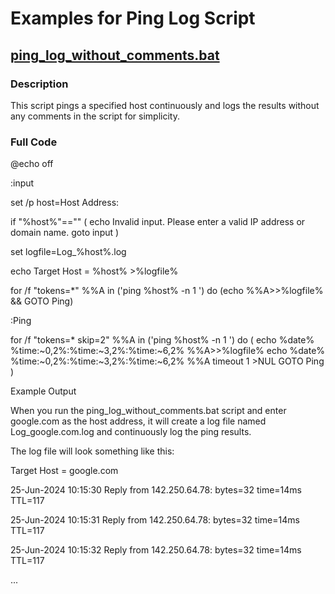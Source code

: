 # Examples for Ping Log Script

## [ping_log_without_comments.bat](/ping_log_without_comments.bat)

### Description
This script pings a specified host continuously and logs the results without any comments in the script for simplicity.

### Full Code

@echo off

:input

set /p host=Host Address: 

if "%host%"=="" (
    echo Invalid input. Please enter a valid IP address or domain name.
    goto input
)

set logfile=Log_%host%.log

echo Target Host = %host% >%logfile%

for /f "tokens=*" %%A in ('ping %host% -n 1 ') do (echo %%A>>%logfile% && GOTO Ping)

:Ping

for /f "tokens=* skip=2" %%A in ('ping %host% -n 1 ') do (
    echo %date% %time:~0,2%:%time:~3,2%:%time:~6,2% %%A>>%logfile%
    echo %date% %time:~0,2%:%time:~3,2%:%time:~6,2% %%A
    timeout 1 >NUL 
    GOTO Ping
)


Example Output

When you run the ping_log_without_comments.bat script and enter google.com as the host address, it will create a log file named Log_google.com.log and continuously log the ping results.

The log file will look something like this:

Target Host = google.com

25-Jun-2024 10:15:30 Reply from 142.250.64.78: bytes=32 time=14ms TTL=117

25-Jun-2024 10:15:31 Reply from 142.250.64.78: bytes=32 time=14ms TTL=117

25-Jun-2024 10:15:32 Reply from 142.250.64.78: bytes=32 time=14ms TTL=117

...
